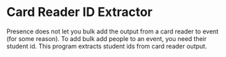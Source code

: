 # Card Reader ID Extractor

Presence does not let you bulk add the output from a card reader to event (for some reason). To add bulk add people to an event, you need their student id. This program extracts student ids from card reader output.
